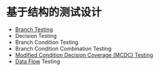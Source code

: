 # 基于结构的测试设计

* [Branch Testing](https://en.wikipedia.org/wiki/Code_coverage#Basic_coverage_criteria)
* Decision Testing
* Branch Condition Testing
* Branch Condition Combination Testing
* [Modified Condition Decision Coverage \(MCDC\) Testing](https://en.wikipedia.org/wiki/MCDC_testing)
* [Data Flow](https://en.wikipedia.org/wiki/Data-flow_analysis) Testing

